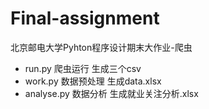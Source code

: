 # Final-assignment 
北京邮电大学Pyhton程序设计期末大作业-爬虫
- run.py   爬虫运行 生成三个csv
- work.py  数据预处理  生成data.xlsx
- analyse.py  数据分析  生成就业关注分析.xlsx
